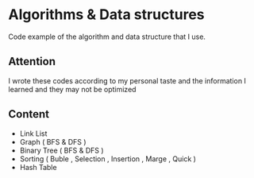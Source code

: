 # Algorithms & Data structures
Code example of the algorithm and data structure that I use.
## Attention 
I wrote these codes according to my personal taste and the information I learned and they may not be optimized

## Content
* Link List
* Graph ( BFS & DFS )
* Binary Tree ( BFS & DFS )
* Sorting ( Buble , Selection , Insertion , Marge , Quick )
* Hash Table



